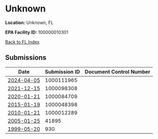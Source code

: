 # Unknown

**Location:** Unknown, FL

**EPA Facility ID:** 100000010301

[Back to FL Index](../../index.md)

## Submissions

| Date | Submission ID | Document Control Number |
|------|--------------|-------------------------|
| [2024-04-05](submissions/1000111965.md) | 1000111965 |  |
| [2021-12-15](submissions/1000098308.md) | 1000098308 |  |
| [2020-01-21](submissions/1000084709.md) | 1000084709 |  |
| [2015-01-19](submissions/1000048398.md) | 1000048398 |  |
| [2010-01-21](submissions/1000012289.md) | 1000012289 |  |
| [2005-01-25](submissions/41895.md) | 41895 |  |
| [1999-05-20](submissions/930.md) | 930 |  |
